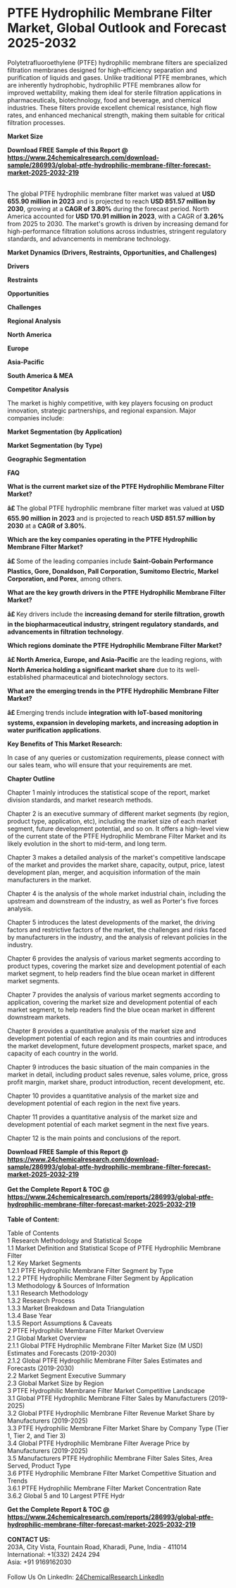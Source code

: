 <h1>PTFE Hydrophilic Membrane Filter Market, Global Outlook and Forecast 2025-2032</h1><p>Polytetrafluoroethylene (PTFE) hydrophilic membrane filters are specialized filtration membranes designed for high-efficiency separation and purification of liquids and gases. Unlike traditional PTFE membranes, which are inherently hydrophobic, hydrophilic PTFE membranes allow for improved wettability, making them ideal for sterile filtration applications in pharmaceuticals, biotechnology, food and beverage, and chemical industries. These filters provide excellent chemical resistance, high flow rates, and enhanced mechanical strength, making them suitable for critical filtration processes.</p><p>
<strong>Market Size</strong></p><p>
</p><div><b>Download FREE Sample of this Report @ 
            <a href="https://www.24chemicalresearch.com/download-sample/286993/global-ptfe-hydrophilic-membrane-filter-forecast-market-2025-2032-219">
            https://www.24chemicalresearch.com/download-sample/286993/global-ptfe-hydrophilic-membrane-filter-forecast-market-2025-2032-219</a></b></div><br><p>The global PTFE hydrophilic membrane filter market was valued at <strong>USD 655.90 million in 2023</strong> and is projected to reach <strong>USD 851.57 million by 2030</strong>, growing at a <strong>CAGR of 3.80%</strong> during the forecast period. North America accounted for <strong>USD 170.91 million in 2023</strong>, with a CAGR of <strong>3.26%</strong> from 2025 to 2030. The market's growth is driven by increasing demand for high-performance filtration solutions across industries, stringent regulatory standards, and advancements in membrane technology.</p><p>
<strong>Market Dynamics (Drivers, Restraints, Opportunities, and Challenges)</strong></p><p>
<strong>Drivers</strong></p><p>
</p><p>
<strong>Restraints</strong></p><p>
</p><p>
<strong>Opportunities</strong></p><p>
</p><p>
<strong>Challenges</strong></p><p>
</p><p>
<strong>Regional Analysis</strong></p><p>
<strong>North America</strong></p><p>
</p><p>
<strong>Europe</strong></p><p>
</p><p>
<strong>Asia-Pacific</strong></p><p>
</p><p>
<strong>South America &amp; MEA</strong></p><p>
</p><p>
<strong>Competitor Analysis</strong></p><p>
</p><p>The market is highly competitive, with key players focusing on product innovation, strategic partnerships, and regional expansion. Major companies include:</p><p>
</p><p>
<strong>Market Segmentation (by Application)</strong></p><p>
</p><p>
<strong>Market Segmentation (by Type)</strong></p><p>
</p><p>
<strong>Geographic Segmentation</strong></p><p>
</p><p>
<strong>FAQ </strong></p><p>
<strong>What is the current market size of the PTFE Hydrophilic Membrane Filter Market?</strong></p><p>
</p><p><strong>â£ </strong>The global PTFE hydrophilic membrane filter market was valued at <strong>USD 655.90 million in 2023</strong> and is projected to reach <strong>USD 851.57 million by 2030</strong> at a <strong>CAGR of 3.80%</strong>.</p><p>
<strong>Which are the key companies operating in the PTFE Hydrophilic Membrane Filter Market?</strong></p><p>
</p><p><strong>â£ </strong>Some of the leading companies include <strong>Saint-Gobain Performance Plastics, Gore, Donaldson, Pall Corporation, Sumitomo Electric, Markel Corporation, and Porex</strong>, among others.</p><p>
<strong>What are the key growth drivers in the PTFE Hydrophilic Membrane Filter Market?</strong></p><p>
</p><p><strong>â£ </strong>Key drivers include the <strong>increasing demand for sterile filtration, growth in the biopharmaceutical industry, stringent regulatory standards, and advancements in filtration technology</strong>.</p><p>
<strong>Which regions dominate the PTFE Hydrophilic Membrane Filter Market?</strong></p><p>
</p><p><strong>â£ North America, Europe, and Asia-Pacific</strong> are the leading regions, with <strong>North America holding a significant market share</strong> due to its well-established pharmaceutical and biotechnology sectors.</p><p>
<strong>What are the emerging trends in the PTFE Hydrophilic Membrane Filter Market?</strong></p><p>
</p><p><strong>â£ </strong>Emerging trends include <strong>integration with IoT-based monitoring systems, expansion in developing markets, and increasing adoption in water purification applications</strong>.</p><p>
</p><p><strong>Key Benefits of This Market Research:</strong></p><p>
</p><p>
</p><p>
In case of any queries or customization requirements, please connect with our sales team, who will ensure that your requirements are met.</p><p>
<strong>Chapter Outline</strong></p><p>
Chapter 1 mainly introduces the statistical scope of the report, market division standards, and market research methods.</p><p>
Chapter 2 is an executive summary of different market segments (by region, product type, application, etc), including the market size of each market segment, future development potential, and so on. It offers a high-level view of the current state of the PTFE Hydrophilic Membrane Filter Market and its likely evolution in the short to mid-term, and long term.</p><p>
Chapter 3 makes a detailed analysis of the market's competitive landscape of the market and provides the market share, capacity, output, price, latest development plan, merger, and acquisition information of the main manufacturers in the market.</p><p>
Chapter 4 is the analysis of the whole market industrial chain, including the upstream and downstream of the industry, as well as Porter's five forces analysis.</p><p>
Chapter 5 introduces the latest developments of the market, the driving factors and restrictive factors of the market, the challenges and risks faced by manufacturers in the industry, and the analysis of relevant policies in the industry.</p><p>
Chapter 6 provides the analysis of various market segments according to product types, covering the market size and development potential of each market segment, to help readers find the blue ocean market in different market segments.</p><p>
Chapter 7 provides the analysis of various market segments according to application, covering the market size and development potential of each market segment, to help readers find the blue ocean market in different downstream markets.</p><p>
Chapter 8 provides a quantitative analysis of the market size and development potential of each region and its main countries and introduces the market development, future development prospects, market space, and capacity of each country in the world.</p><p>
Chapter 9 introduces the basic situation of the main companies in the market in detail, including product sales revenue, sales volume, price, gross profit margin, market share, product introduction, recent development, etc.</p><p>
Chapter 10 provides a quantitative analysis of the market size and development potential of each region in the next five years.</p><p>
Chapter 11 provides a quantitative analysis of the market size and development potential of each market segment in the next five years.</p><p>
Chapter 12 is the main points and conclusions of the report.</p><div><b>Download FREE Sample of this Report @ 
            <a href="https://www.24chemicalresearch.com/download-sample/286993/global-ptfe-hydrophilic-membrane-filter-forecast-market-2025-2032-219">
            https://www.24chemicalresearch.com/download-sample/286993/global-ptfe-hydrophilic-membrane-filter-forecast-market-2025-2032-219</a></b></div><br><div><b>Get the Complete Report & TOC @ 
            <a href="https://www.24chemicalresearch.com/reports/286993/global-ptfe-hydrophilic-membrane-filter-forecast-market-2025-2032-219">
            https://www.24chemicalresearch.com/reports/286993/global-ptfe-hydrophilic-membrane-filter-forecast-market-2025-2032-219</a></b></div><br>
            <b>Table of Content:</b><p>Table of Contents<br />
1 Research Methodology and Statistical Scope<br />
1.1 Market Definition and Statistical Scope of PTFE Hydrophilic Membrane Filter<br />
1.2 Key Market Segments<br />
1.2.1 PTFE Hydrophilic Membrane Filter Segment by Type<br />
1.2.2 PTFE Hydrophilic Membrane Filter Segment by Application<br />
1.3 Methodology & Sources of Information<br />
1.3.1 Research Methodology<br />
1.3.2 Research Process<br />
1.3.3 Market Breakdown and Data Triangulation<br />
1.3.4 Base Year<br />
1.3.5 Report Assumptions & Caveats<br />
2 PTFE Hydrophilic Membrane Filter Market Overview<br />
2.1 Global Market Overview<br />
2.1.1 Global PTFE Hydrophilic Membrane Filter Market Size (M USD) Estimates and Forecasts (2019-2030)<br />
2.1.2 Global PTFE Hydrophilic Membrane Filter Sales Estimates and Forecasts (2019-2030)<br />
2.2 Market Segment Executive Summary<br />
2.3 Global Market Size by Region<br />
3 PTFE Hydrophilic Membrane Filter Market Competitive Landscape<br />
3.1 Global PTFE Hydrophilic Membrane Filter Sales by Manufacturers (2019-2025)<br />
3.2 Global PTFE Hydrophilic Membrane Filter Revenue Market Share by Manufacturers (2019-2025)<br />
3.3 PTFE Hydrophilic Membrane Filter Market Share by Company Type (Tier 1, Tier 2, and Tier 3)<br />
3.4 Global PTFE Hydrophilic Membrane Filter Average Price by Manufacturers (2019-2025)<br />
3.5 Manufacturers PTFE Hydrophilic Membrane Filter Sales Sites, Area Served, Product Type<br />
3.6 PTFE Hydrophilic Membrane Filter Market Competitive Situation and Trends<br />
3.6.1 PTFE Hydrophilic Membrane Filter Market Concentration Rate<br />
3.6.2 Global 5 and 10 Largest PTFE Hydr</p><div><b>Get the Complete Report & TOC @ 
            <a href="https://www.24chemicalresearch.com/reports/286993/global-ptfe-hydrophilic-membrane-filter-forecast-market-2025-2032-219">
            https://www.24chemicalresearch.com/reports/286993/global-ptfe-hydrophilic-membrane-filter-forecast-market-2025-2032-219</a></b></div><br><b>CONTACT US:</b><br>
            203A, City Vista, Fountain Road, Kharadi, Pune, India - 411014<br>
            International: +1(332) 2424 294<br>
            Asia: +91 9169162030 <br><br>
            Follow Us On LinkedIn: <a href="https://www.linkedin.com/company/24chemicalresearch/">24ChemicalResearch LinkedIn</a>